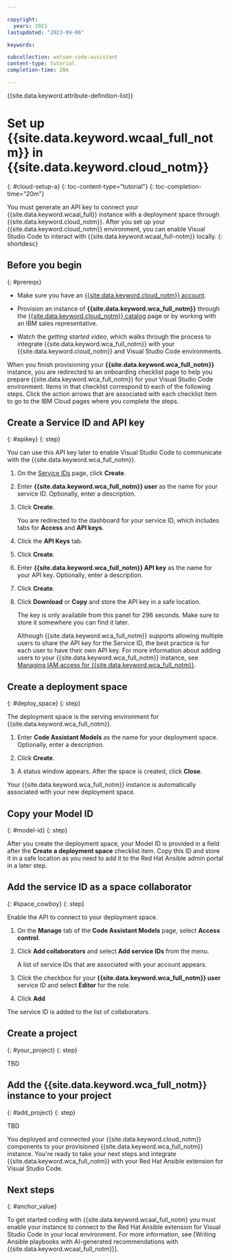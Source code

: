 ```yaml
---

copyright:
  years: 2023
lastupdated: "2023-09-06"

keywords:

subcollection: watson-code-assistant
content-type: tutorial
completion-time: 20m

---
```


{{site.data.keyword.attribute-definition-list}}

# Set up {{site.data.keyword.wcaal_full_notm}} in {{site.data.keyword.cloud_notm}}
{: #cloud-setup-a}
{: toc-content-type="tutorial"}
{: toc-completion-time="20m"}

You must generate an API key to connect your {{site.data.keyword.wcaal_full}} instance with a deployment space through {{site.data.keyword.cloud_notm}}. After you set up your {{site.data.keyword.cloud_notm}} environment, you can enable Visual Studio Code to interact with {{site.data.keyword.wcaal_full-notm}} locally.
{: shortdesc}

## Before you begin
{: #prereqs}

* Make sure you have an [{{site.data.keyword.cloud_notm}} account](https://cloud.ibm.com/registration/).

* Provision an instance of **{{site.data.keyword.wca_full_notm}}** through the [{{site.data.keyword.cloud_notm}} catalog](https://cloud.ibm.com/catalog) page or by working with an IBM sales representative.

* Watch the _getting started video_, which walks through the process to integrate {{site.data.keyword.wca_full_notm}} with your {{site.data.keyword.cloud_notm}} and Visual Studio Code environments.

When you finish provisioning your **{{site.data.keyword.wca_full_notm}}** instance, you are redirected to an onboarding checklist page to help you prepare {{site.data.keyword.wca_full_notm}} for your Visual Studio Code environment. Items in that checklist correspond to each of the following steps. Click the action arrows that are associated with each checklist item to go to the IBM Cloud pages where you complete the steps.

## Create a Service ID and API key
{: #apikey}
{: step}

You can use this API key later to enable Visual Studio Code to communicate with the {{site.data.keyword.wca_full_notm}}.

1. On the [Service IDs](https://cloud.ibm.com/iam/serviceids) page, click **Create**.

1. Enter **{{site.data.keyword.wca_full_notm}} user** as the name for your service ID. Optionally, enter a description.

1. Click **Create**.

   You are redirected to the dashboard for your service ID, which includes tabs for **Access** and **API keys**.

1. Click the **API Keys** tab.

1. Click **Create**.

1. Enter **{{site.data.keyword.wca_full_notm}} API key** as the name for your API key. Optionally, enter a description.

1. Click **Create**.

1. Click **Download** or **Copy** and store the API key in a safe location.

   The key is only available from this panel for 296 seconds. Make sure to store it somewhere you can find it later.

   Although {{site.data.keyword.wca_full_notm}} supports allowing multiple users to share the API key for the Service ID, the best practice is for each user to have their own API key. For more information about adding users to your {{site.data.keyword.wca_full_notm}} instance, see [Managing IAM access for {{site.data.keyword.wca_full_notm}}](/docs/watsonx-code-assistant?topic=watsonx-code-assistant-iam).


## Create a deployment space
{: #deploy_space}
{: step}

The deployment space is the serving environment for {{site.data.keyword.wca_full_notm}}.

1. Enter **Code Assistant Models** as the name for your deployment space. Optionally, enter a description.

1. Click **Create**.

1. A status window appears. After the space is created, click **Close**.

Your {{site.data.keyword.wca_full_notm}} instance is automatically associated with your new deployment space.

## Copy your Model ID
{: #model-id}
{: step}

After you create the deployment space, your Model ID is provided in a field after the **Create a deployment space** checklist item. Copy this ID and store it in a safe location as you need to add it to the Red Hat Ansible admin portal in a later step.

## Add the service ID as a space collaborator
{: #space_cowboy}
{: step}

Enable the API to connect to your deployment space.

1. On the **Manage** tab of the **Code Assistant Models** page, select **Access control**.

1. Click **Add collaborators** and select **Add service IDs** from the menu.

   A list of service IDs that are associated with your account appears.

1. Click the checkbox for your **{{site.data.keyword.wca_full_notm}} user** service ID and select **Editor** for the role.

1. Click **Add**


The service ID is added to the list of collaborators.


## Create a project
{: #your_project}
{: step}


TBD

## Add the {{site.data.keyword.wca_full_notm}} instance to your project
{: #add_project}
{: step}


TBD

You deployed and connected your {{site.data.keyword.cloud_notm}} components to your provisioned {{site.data.keyword.wca_full_notm}} instance. You're ready to take your next steps and integrate {{site.data.keyword.wca_full_notm}} with your Red Hat Ansible extension for Visual Studio Code.

## Next steps
{: #anchor_value}

To get started coding with {{site.data.keyword.wcaal_full_notm} you must enable your instance to connect to the  Red Hat Ansible extension for Visual Studio Code in your local environment. For more information, see [Writing Ansible playbooks with AI-generated recommendations with {{site.data.keyword.wcaal_full_notm}}].
